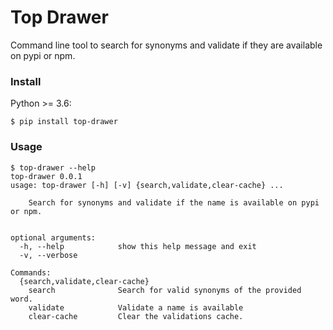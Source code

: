 # Top Drawer

Command line tool to search for synonyms and validate if they are available on pypi or npm.

### Install

Python >= 3.6:

`$ pip install top-drawer`

### Usage

```
$ top-drawer --help
top-drawer 0.0.1
usage: top-drawer [-h] [-v] {search,validate,clear-cache} ...

    Search for synonyms and validate if the name is available on pypi or npm.
    

optional arguments:
  -h, --help            show this help message and exit
  -v, --verbose

Commands:
  {search,validate,clear-cache}
    search              Search for valid synonyms of the provided word.
    validate            Validate a name is available
    clear-cache         Clear the validations cache.
```

